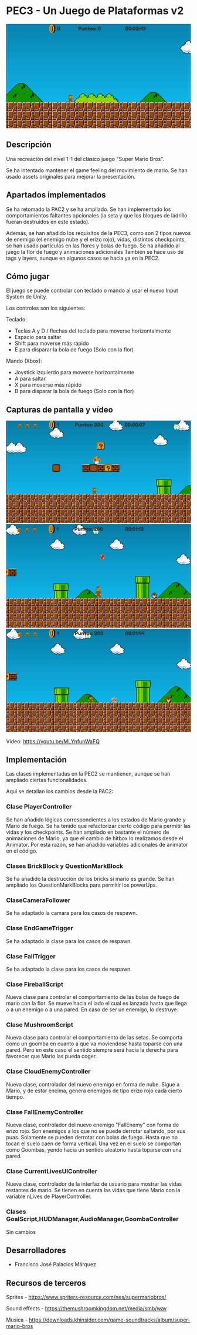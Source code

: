 # PEC3 - Un Juego de Plataformas v2


![Un Juego de Plataformas](screenshots/inicio.png "Inicio")



## Descripción

Una recreación del nivel 1-1 del clásico juego "Super Mario Bros".

Se ha intentado mantener el game feeling del movimiento de mario. Se han usado assets originales para mejorar la presentación.

## Apartados implementados

Se ha retomado la PAC2 y se ha ampliado.
Se han implementado los comportamientos faltantes opcionales (la seta y que los bloques de ladrillo fueran destruidos en este estado).

Además, se han añadido los requisitos de la PEC3, como son 2 tipos nuevos de enemigo (el enemigo nube y el erizo rojo), vidas, distintos checkpoints, se han usado partículas en las flores y bolas de fuego. 
Se ha añádido al juego la flor de fuego y animaciones adicionales
También se hace uso de tags y layers, aunque en algunos casos se hacía ya en la PEC2.

## Cómo jugar

El juego se puede controlar con teclado o mando al usar el nuevo Input System de Unity.

Los controles son los siguientes:

Teclado:

- Teclas A y D / flechas del teclado para moverse horizontalmente
- Espacio para saltar
- Shift para moverse más rápido
- E para disparar la bola de fuego (Solo con la flor)

Mando (Xbox):

- Joystick izquierdo para moverse horizontalmente
- A para saltar
- X para moverse más rápido
- B para disparar la bola de fuego (Solo con la flor)


## Capturas de pantalla y vídeo

![Un Juego de Plataformas](screenshots/Seta.png "Seta")
![Un Juego de Plataformas](screenshots/NuevosEnemigos.png "Nuevos enemigos")
![Un Juego de Plataformas](screenshots/NuevosEnemigos2.png "Nuevos enemigos")


Video: https://youtu.be/MLYnfunWaFQ

## Implementación
Las clases implementadas en la PEC2 se mantienen, aunque se han ampliado ciertas funcionalidades.

Aquí se detallan los cambios desde la PAC2:


### Clase PlayerController
Se han añadido lógicas correspondientes a los estados de Mario grande y Mario de fuego.
Se ha tenido que refactorizar cierto código para permitir las vidas y los checkpoints.
Se han ampliado en bastante el número de animaciones de Mario, ya que el cambio de hitbox lo realizamos desde el Animator. Por esta razón, se han añadido variables adicionales de animator en el código.

### Clases BrickBlock y QuestionMarkBlock
Se ha añadido la destrucción de los bricks si mario es grande.
Se han ampliado los QuestionMarkBlocks para permitir los powerUps.

### ClaseCameraFollower
Se ha adaptado la camara para los casos de respawn.

### Clase EndGameTrigger
Se ha adaptado la clase para los casos de respawn.

### Clase FallTrigger
Se ha adaptado la clase para los casos de respawn.

### Clase FireballScript
Nueva clase para controlar el comportamiento de las bolas de fuego de mario con la flor.
Se mueve hacia el lado el cual es lanzada hasta que llega o a un enemigo o a una pared. En caso de ser un enemigo, lo destruye.

### Clase MushroomScript
Nueva clase para controlar el comportamiento de las setas. 
Se comporta como un goomba en cuanto a que va moviendose hasta toparse con una pared.
Pero en este caso el sentido siempre será hacia la derecha para favorecer que Mario las pueda coger.

### Clase CloudEnemyController
Nueva clase, controlador del nuevo enemigo en forma de nube. Sigue a Mario, y de estar encima, genera enemigos de tipo erizo rojo cada cierto tiempo.

### Clase FallEnemyController
Nueva clase, controlador del nuevo enemigo "FallEnemy" con forma de erizo rojo.
Son enemigos a los que no se puede derrotar saltando, por sus puas. Solamente se pueden derrotar con bolas de fuego.
Hasta que no tocan el suelo caen de forma vertical. Una vez en el suelo se comportan como Goombas, yendo hacia un sentido aleatorio hasta toparse con una pared.

### Clase CurrentLivesUIController
Nueva clase, controlador de la interfaz de usuario para mostrar las vidas restantes de mario.
Se tienen en cuenta las vidas que tiene Mario con la variable nLives de PlayerController.


### Clases GoalScript,HUDManager,AudioManager,GoombaController
Sin cambios


## Desarrolladores

 - Francisco José Palacios Márquez

## Recursos de terceros

Sprites - https://www.spriters-resource.com/nes/supermariobros/

Sound effects - https://themushroomkingdom.net/media/smb/wav

Musica - https://downloads.khinsider.com/game-soundtracks/album/super-mario-bros

